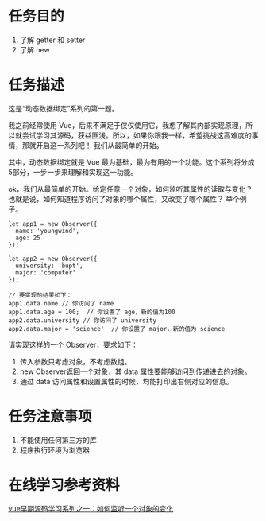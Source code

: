 # 任务目的
1. 了解 getter 和 setter
2. 了解 new

# 任务描述
这是“动态数据绑定”系列的第一题。

我之前经常使用 Vue，后来不满足于仅仅使用它，我想了解其内部实现原理，所以就尝试学习其源码，获益匪浅。所以，如果你跟我一样，希望挑战这高难度的事情，那就开启这一系列吧！
我们从最简单的开始。

其中，动态数据绑定就是 Vue 最为基础，最为有用的一个功能。这个系列将分成5部分，一步一步来理解和实现这一功能。

ok，我们从最简单的开始。给定任意一个对象，如何监听其属性的读取与变化？也就是说，如何知道程序访问了对象的哪个属性，又改变了哪个属性？ 举个例子。

    let app1 = new Observer({
      name: 'youngwind',
      age: 25
    });
    
    let app2 = new Observer({
      university: 'bupt',
      major: 'computer'
    });
    
    // 要实现的结果如下：
    app1.data.name // 你访问了 name
    app1.data.age = 100;  // 你设置了 age，新的值为100
    app2.data.university // 你访问了 university
    app2.data.major = 'science'  // 你设置了 major，新的值为 science
    
请实现这样的一个 Observer，要求如下：

1. 传入参数只考虑对象，不考虑数组。
2. new Observer返回一个对象，其 data 属性要能够访问到传递进去的对象。
3. 通过 data 访问属性和设置属性的时候，均能打印出右侧对应的信息。

# 任务注意事项
1. 不能使用任何第三方的库
2. 程序执行环境为浏览器

# 在线学习参考资料
[vue早期源码学习系列之一：如何监听一个对象的变化](https://github.com/youngwind/blog/issues/84)

